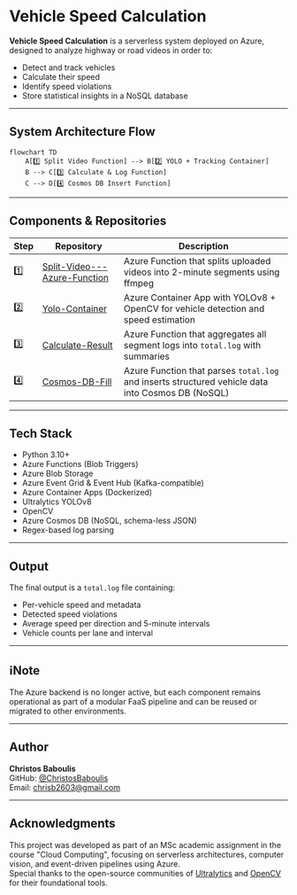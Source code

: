 # Vehicle Speed Calculation

**Vehicle Speed Calculation** is a serverless system deployed on Azure, designed to analyze highway or road videos in order to:
- Detect and track vehicles
- Calculate their speed
- Identify speed violations
- Store statistical insights in a NoSQL database

---

## System Architecture Flow

```mermaid
flowchart TD
    A[1️⃣ Split Video Function] --> B[2️⃣ YOLO + Tracking Container]
    B --> C[3️⃣ Calculate & Log Function]
    C --> D[4️⃣ Cosmos DB Insert Function]
```

---

## Components & Repositories

| Step | Repository | Description |
|------|------------|-------------|
| 1️⃣ | [Split-Video---Azure-Function](https://github.com/ChristosBaboulis/Split-Video---Azure-Function) | Azure Function that splits uploaded videos into 2-minute segments using ffmpeg |
| 2️⃣ | [Yolo-Container](https://github.com/ChristosBaboulis/Yolo-Container) | Azure Container App with YOLOv8 + OpenCV for vehicle detection and speed estimation |
| 3️⃣ | [Calculate-Result](https://github.com/ChristosBaboulis/Calculate-Result) | Azure Function that aggregates all segment logs into `total.log` with summaries |
| 4️⃣ | [Cosmos-DB-Fill](https://github.com/ChristosBaboulis/Cosmos-DB-Fill) | Azure Function that parses `total.log` and inserts structured vehicle data into Cosmos DB (NoSQL) |

---

## Tech Stack

- Python 3.10+
- Azure Functions (Blob Triggers)
- Azure Blob Storage
- Azure Event Grid & Event Hub (Kafka-compatible)
- Azure Container Apps (Dockerized)
- Ultralytics YOLOv8
- OpenCV
- Azure Cosmos DB (NoSQL, schema-less JSON)
- Regex-based log parsing

---

## Output

The final output is a `total.log` file containing:
- Per-vehicle speed and metadata
- Detected speed violations
- Average speed per direction and 5-minute intervals
- Vehicle counts per lane and interval

---

## ℹNote

The Azure backend is no longer active, but each component remains operational as part of a modular FaaS pipeline and can be reused or migrated to other environments.

---

## Author

**Christos Baboulis**  
GitHub: [@ChristosBaboulis](https://github.com/ChristosBaboulis)  
Email: chrisb2603@gmail.com

---

## Acknowledgments

This project was developed as part of an MSc academic assignment in the course "Cloud Computing", focusing on serverless architectures, computer vision, and event-driven pipelines using Azure.  
Special thanks to the open-source communities of [Ultralytics](https://github.com/ultralytics/ultralytics) and [OpenCV](https://opencv.org/) for their foundational tools.
